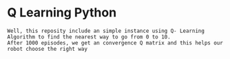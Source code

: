 # Q Learning Python
	Well, this reposity include an simple instance using Q- Learning Algorithm to find the nearest way to go from 0 to 10.
	After 1000 episodes, we get an convergence Q matrix and this helps our robot choose the right way
  
